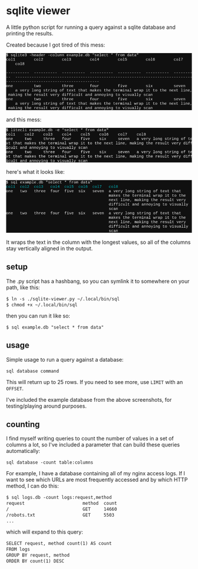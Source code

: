 # sqlite viewer
A little python script for running a query against a sqlite database and printing the results.

Created because I got tired of this mess:

![sqlite3](images/sqlite3.png)

and this mess:

![litecli](images/litecli.png)

here's what it looks like:

![sqlite-viewer](images/sqlite-viewer.png)

It wraps the text in the column with the longest values, so all of the columns stay vertically aligned in the output.

## setup
The .py script has a hashbang, so you can symlink it to somewhere on your path, like this:

    $ ln -s ./sqlite-viewer.py ~/.local/bin/sql
    $ chmod +x ~/.local/bin/sql

then you can run it like so:

    $ sql example.db "select * from data"

## usage
Simple usage to run a query against a database:

    sql database command

This will return up to 25 rows. If you need to see more, use `LIMIT` with an `OFFSET`.

I've included the example database from the above screenshots, for testing/playing around purposes.

## counting
I find myself writing queries to count the number of values in a set of columns a lot, so I've included a parameter that can build these queries automatically:

    sql database -count table:columns

For example, I have a database containing all of my nginx access logs. If I want to see which URLs are most frequently accessed and by which HTTP method, I can do this:

    $ sql logs.db -count logs:request,method
    request                      method  count  
    /                            GET     14660  
    /robots.txt                  GET     5503
    ...

which will expand to this query:

    SELECT request, method count(1) AS count
    FROM logs
    GROUP BY request, method
    ORDER BY count(1) DESC
